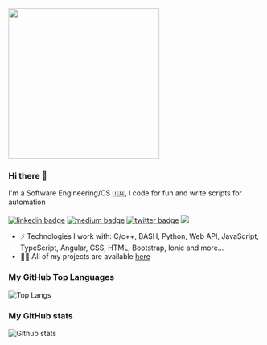 <img src="https://media.giphy.com/media/p4NLw3I4U0idi/giphy.gif" width="300">

### Hi there 👋
I'm a Software Engineering/CS 🇮🇳, I code for fun and write scripts for automation <br/> <br/>
[![linkedin badge](https://img.shields.io/badge/linkedin-shivam1410-%230177B5?style=flat&logo=linkedin)](https://www.linkedin.com/in/shivam1410)
[![medium badge](https://img.shields.io/badge/medium-shivam1410-%230177B5?style=flat&logo=medium)](https://medium.com/@shivam1410)
[![twitter badge](https://img.shields.io/badge/instagram-@shivam1410-%23E4415F?style=flat&logo=instagram&logoColor=white)](https://www.instagram.com/sshi_va_m)
![](https://komarev.com/ghpvc/?username=shivam1410&color=brightgreen&style=flat)

- ⚡️ Technologies I work with: C/c++, BASH, Python, Web API, JavaScript, TypeScript, Angular, CSS, HTML, Bootstrap, Ionic and more...
- 👨‍💻 All of my projects are available  [here](https://github.com/shivam1410?tab=repositories)

### My GitHub Top Languages 
![Top Langs](https://github-readme-stats.vercel.app/api/top-langs/?username=shivam1410&hide=css,html)
### My GitHub stats
![Github stats](https://github-readme-stats.vercel.app/api?username=shivam1410&show_icons=true)

<!--
**shivam1410/shivam1410** is a ✨ _special_ ✨ repository because its `README.md` (this file) appears on your GitHub profile.

Here are some ideas to get you started:

- 🔭 I’m currently working on ...
- 🌱 I’m currently learning ...
- 👯 I’m looking to collaborate on ...
- 🤔 I’m looking for help with ...
- 💬 Ask me about ...
- 📫 How to reach me: ...
- 😄 Pronouns: ...
- ⚡ Fun fact: ...
-->

<!--

![Shivam's Top skills](https://github-readme-stats.vercel.app/api/top-langs/?username=shivam1410&hide_border=true&theme=radical)

![Shivam's Github stats](https://github-readme-stats.vercel.app/api?username=shivam1410&count_private=true&show_icons=true&hide_border=true&theme=radical)

-->
